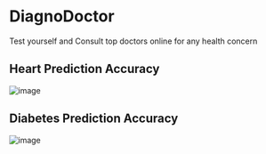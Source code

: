 # DiagnoDoctor
Test yourself and Consult top doctors online for any health concern
## Heart Prediction Accuracy
![image](https://user-images.githubusercontent.com/51109416/95674122-c4072000-0bcb-11eb-8821-9f2ab27ddb0f.png)
## Diabetes Prediction Accuracy
![image](https://user-images.githubusercontent.com/51109416/95674824-527da080-0bd0-11eb-8ce9-a29cd2c3b09b.png)
